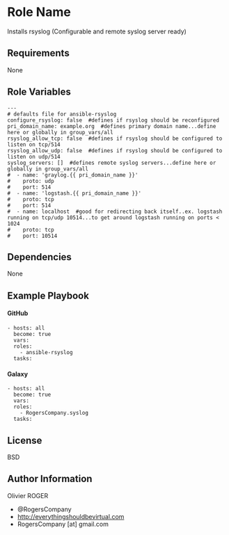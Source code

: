 Role Name
=========

Installs rsyslog (Configurable and remote syslog server ready)

Requirements
------------

None

Role Variables
--------------

````
---
# defaults file for ansible-rsyslog
configure_rsyslog: false  #defines if rsyslog should be reconfigured
pri_domain_name: example.org  #defines primary domain name...define here or globally in group_vars/all
rsyslog_allow_tcp: false  #defines if rsyslog should be configured to listen on tcp/514
rsyslog_allow_udp: false  #defines if rsyslog should be configured to listen on udp/514
syslog_servers: []  #defines remote syslog servers...define here or globally in group_vars/all
#  - name: 'graylog.{{ pri_domain_name }}'
#    proto: udp
#    port: 514
#  - name: 'logstash.{{ pri_domain_name }}'
#    proto: tcp
#    port: 514
#  - name: localhost  #good for redirecting back itself..ex. logstash running on tcp/udp 10514...to get around logstash running on ports < 1024
#    proto: tcp
#    port: 10514
````

Dependencies
------------

None

Example Playbook
----------------

#### GitHub
````
- hosts: all
  become: true
  vars:
  roles:
    - ansible-rsyslog
  tasks:
````
#### Galaxy
````
- hosts: all
  become: true
  vars:
  roles:
    - RogersCompany.syslog
  tasks:
````

License
-------

BSD

Author Information
------------------

Olivier ROGER
- @RogersCompany
- http://everythingshouldbevirtual.com
- RogersCompany [at] gmail.com
